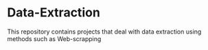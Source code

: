 # Data-Extraction
This repository contains projects that deal with data extraction using methods such as Web-scrapping 
